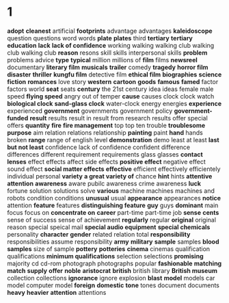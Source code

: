# 1
**adopt**
**cleanest**
artificial
**footprints**
advantage
advantages
**kaleidoscope**
question
questions
word
words
**plate**
**plates**
third
**tertiary**
**tertiary education**
**lack**
**lack of confidence**
working
walking
walking club
walking club
walking club
**reason**
resons
skill
skills
interpersonal skills
**problem**
problems
advice
**type**
**typical**
million
millions of
**film**
films
**newsreel**
documentary
**literary film**
**musicals**
**trailer**
comedy
**tragedy**
**horror film**
**disaster**
**thriller**
**kungfu film**
detective film
**ethical film**
**biographies**
**science fiction**
**romances**
love story
**western**
**cartoon**
**goods**
**famous**
**famed**
factor
factors
world
**seat**
seats
**century**
the 21st century
idea
ideas
female
male
speed
**flying speed**
angry
out of temper
**cause**
causes
clock
clock watch
**biological clock**
**sand-glass clock**
water-clock
energy
energies
**experience**
experienced
**government**
governments
government policy
**government-funded**
**result**
results
result in 
result from
research results
offer
special offers
**quantity**
**fire**
**fire management**
top
top ten
trouble
**troublesome**
**purpose**
aim
relation
relations
relationship
**painting**
paint
**hand**
hands broken
**range**
range of english level
**demonstration**
demo
least
at least
**last but not least**
confidence
lack of confidence
confident
difference
differences
different
requirement
requirements
glass
glasses
**contact lenses**
effect
effects
affect
side effects
**positive effect**
negative effect
sound effect
**social matter effects**
**effective**
efficient
effectively
efficientely
individual
personal
**variety**
**a great variety of**
chance
**hint**
hints
**attentive**
**attention**
**awareness**
aware
pubilc awareness
crime awareness
**luck**
fortune
solution
solutions
solve
**various**
machine
machines
machines and robots
condition
conditions
**unusual**
usual
**appearance**
appearances
**notice**
attention
**feature**
features
**distinguishing feature**
**guy**
guys
**dominant**
main
focus
focus on
**concentrate on**
**career**
part-time
part-time job
**sense**
**cents**
sense of success
sense of achievement
**regularly**
regular
**original**
original reason
special
speical mail
**special audio equipment**
**special chemicals**
personality
**character**
**gender**
related
relation
total
**responsibility**
responsibilities
assume responsibility
**army**
**military**
**sample**
samples
**blood samples**
size of sample
**pottery**
**potteries**
**cinema**
cinemas
qualification
qualifications
**minimum qualifications**
selection
selections
**promising**
majority
cd
cd-rom
photograph
photographs
popular
**fashionable**
**matching**
**match**
**supply**
**offer**
**noble**
**aristocrat**
**british**
british library
**British museum**
collection
collections
**ignorance**
ignore
explosion
**blast**
**model**
models
car model
computer model
**foreign**
**domestic**
**tone**
tones
document
documents
**heavy**
**heavier**
**attention**
attentions
